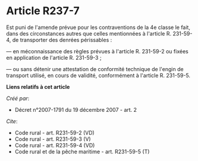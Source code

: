 # Article R237-7

Est puni de l'amende prévue pour les contraventions de la 4e classe le fait, dans des circonstances autres que celles
mentionnées à l'article R. 231-59-4, de transporter des denrées périssables : 

― en méconnaissance des règles prévues à l'article R. 231-59-2 ou fixées en application de l'article R. 231-59-3 ; 

― ou sans détenir une attestation de conformité technique de l'engin de transport utilisé, en cours de validité, conformément
à l'article R. 231-59-5.

**Liens relatifs à cet article**

_Créé par_:

  - Décret n°2007-1791 du 19 décembre 2007 - art. 2

_Cite_:

  - Code rural - art. R231-59-2 (VD)
  - Code rural - art. R231-59-3 (V)
  - Code rural - art. R231-59-4 (VD)
  - Code rural et de la pêche maritime - art. R231-59-5 (T)
